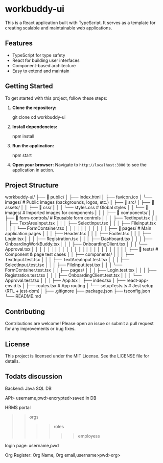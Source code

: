 # workbuddy-ui

This is a React application built with TypeScript. It serves as a template for creating scalable and maintainable web applications.

## Features

- TypeScript for type safety
- React for building user interfaces
- Component-based architecture
- Easy to extend and maintain

## Getting Started

To get started with this project, follow these steps:

1. **Clone the repository:**

   git clone <repository-url>
   cd workbuddy-ui

2. **Install dependencies:**

   npm install


3. **Run the application:**

   npm start


4. **Open your browser:**
   Navigate to `http://localhost:3000` to see the application in action.

## Project Structure

workbuddy-ui/
├── 📂 public/
│   ├── index.html
│   ├── favicon.ico
│   └── images/                  # Public images (backgrounds, logos, etc.)
│
├── 📂 src/
│   ├── 📂 assets/
│   │   ├── 📂 css/
│   │   │   └── styles.css       # Global styles
│   │   └── 📂 images/           # Imported images for components
│   │
│   ├── 📂 components/
│   │   ├── 📂 form-controls/              # Reusable form controls
│   │   │   ├── TextInput.tsx
│   │   │   ├── TextAreaInput.tsx
│   │   │   ├── SelectInput.tsx
│   │   │   ├── FileInput.tsx
│   │   │   └── FormContainer.tsx
│   │   │
│   │   │
│   │   │
│   │   ├──  📂 pages/                 # Main application pages
│   │   │   ├── Header.tsx
│   │   │   ├── Footer.tsx
│   │   │   ├── Login.tsx
│   │   │   ├── Registration.tsx
│   │   │   ├── Dashboard.tsx
│   │   │   ├── OnboardingWorkBuddy.tsx
│   │   │   ├── OnboardingClient.tsx
│   │   │   └── Approval.tsx
│   │   │
│   │   │ 
│   │   │ 
│   │   │ 
│   │   │ 
│   │   │ 
│   │ 
│   │ 
│   │ 
│   ├── 📂 tests/                 # Component & page test cases
│   │   ├── components/
│   │   │   ├── TextInput.test.tsx
│   │   │   ├── TextAreaInput.test.tsx
│   │   │   ├── SelectInput.test.tsx
│   │   │   ├── FileInput.test.tsx
│   │   │   └── FormContainer.test.tsx
│   │   ├── pages/
│   │   │   ├── Login.test.tsx
│   │   │   ├── Registration.test.tsx
│   │   │   ├── OnboardingClient.test.tsx
│   │   │   └── Approval.test.tsx
│   │
│   ├── App.tsx
│   ├── index.tsx
│   ├── react-app-env.d.ts
│   ├── routes.tsx               # App routing
│   └── setupTests.ts            # Jest setup (RTL + jest-dom)
│
├── .gitignore
├── package.json
├── tsconfig.json
└── README.md


## Contributing

Contributions are welcome! Please open an issue or submit a pull request for any improvements or bug fixes.

## License

This project is licensed under the MIT License. See the LICENSE file for details.


## Todats discussion
Backend:
Java
SQL DB

API> username,pwd>encrypted>saved in DB


HRMS portal
>> orgs
>>>>roles
>>>>>>employess


login page:
username,pwd

Org Register:
Org Name,
Org email,username>pwd>org>

